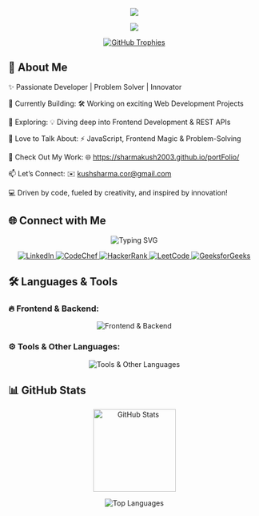<p align="center"> 
  <img src="https://capsule-render.vercel.app/api?type=waving&color=gradient&height=150&section=header&text=Hey%20Everyone!%20🕹️&fontSize=40&animation=fadeIn"/> 
</p>

<p align="center">
  <img src="https://capsule-render.vercel.app/api?type=soft&color=gradient&height=100&section=header&text=🏆+GitHub+Trophies+🏆&fontSize=30&fontColor=fff&animation=fadeIn"/>
</p>

<p align="center">
  <a href="https://github.com/ryo-ma/github-profile-trophy">
    <img src="https://github-profile-trophy.vercel.app/?username=sharmakush2003&theme=algolia&no-frame=true&margin-w=20&column=4" alt="GitHub Trophies" />
  </a> 
</p>

## 🚀 About Me

✨ Passionate Developer | Problem Solver | Innovator

🔹 Currently Building:
🛠️ Working on exciting Web Development Projects

🌱 Exploring:
💡 Diving deep into Frontend Development & REST APIs

💬 Love to Talk About:
⚡ JavaScript, Frontend Magic & Problem-Solving

📂 Check Out My Work:
🌐 https://sharmakush2003.github.io/portFolio/

📫 Let’s Connect:
✉️ kushsharma.cor@gmail.com

💻 Driven by code, fueled by creativity, and inspired by innovation!

## 🌐 Connect with Me  

<p align="center" style="margin-top: 10px;">
  <img src="https://readme-typing-svg.herokuapp.com?font=Fira+Code&size=22&pause=1000&color=00BFFF&center=true&vCenter=true&width=600&lines=Let's+Connect!;Follow+My+Tech+Journey!;Reach+Out+Anytime!" alt="Typing SVG" />
</p>

<p align="center">
  <a href="https://linkedin.com/in/kush-sharma-9721a02ab" target="_blank">
    <img src="https://img.shields.io/badge/LinkedIn-0A66C2?style=for-the-badge&logo=linkedin&logoColor=white" alt="LinkedIn" />
  </a>
  <a href="https://www.codechef.com/users/kush_sharma_25" target="_blank">
    <img src="https://img.shields.io/badge/CodeChef-5B4638?style=for-the-badge&logo=codechef&logoColor=white" alt="CodeChef" />
  </a>
  <a href="https://www.hackerrank.com/kushsharma_cor" target="_blank">
    <img src="https://img.shields.io/badge/HackerRank-00EA64?style=for-the-badge&logo=hackerrank&logoColor=white" alt="HackerRank" />
  </a>
  <a href="https://www.leetcode.com/sharma_kush_" target="_blank">
    <img src="https://img.shields.io/badge/LeetCode-FFA116?style=for-the-badge&logo=leetcode&logoColor=white" alt="LeetCode" />
  </a>
  <a href="https://auth.geeksforgeeks.org/user/kushsharma_2516" target="_blank">
    <img src="https://img.shields.io/badge/GeeksforGeeks-0F9D58?style=for-the-badge&logo=geeksforgeeks&logoColor=white" alt="GeeksforGeeks" />
  </a>
</p>

## 🛠️ Languages & Tools  

### 🔥 **Frontend & Backend:**  
<p align="center">
  <img src="https://skillicons.dev/icons?i=html,css,js,nodejs,tailwindcss,express,mongodb,mysql&theme=dark" alt="Frontend & Backend" />
</p>

### ⚙️ **Tools & Other Languages:**  
<p align="center">
  <img src="https://skillicons.dev/icons?i=git,python,c,cpp&theme=dark" alt="Tools & Other Languages" />
</p>

## 📊 GitHub Stats  

<p align="center"> 
  <img height="165" src="https://github-readme-stats.vercel.app/api?username=sharmakush2003&show_icons=true&theme=onedark" alt="GitHub Stats" />

<p align="center"> 
  <img src="https://github-readme-stats.vercel.app/api/top-langs/?username=sharmakush2003&layout=compact&theme=onedark" alt="Top Languages" /> 
</p>
